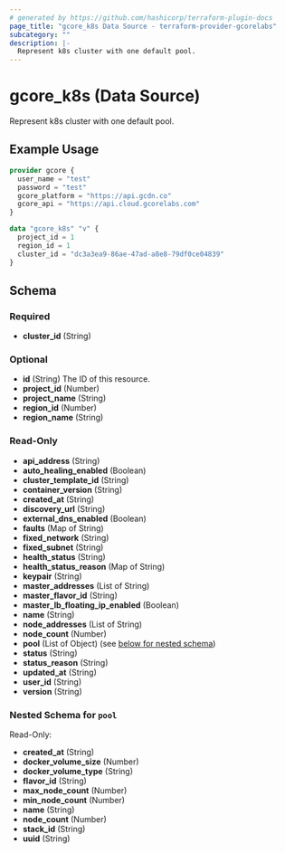```yaml
---
# generated by https://github.com/hashicorp/terraform-plugin-docs
page_title: "gcore_k8s Data Source - terraform-provider-gcorelabs"
subcategory: ""
description: |-
  Represent k8s cluster with one default pool.
---
```


# gcore_k8s (Data Source)

Represent k8s cluster with one default pool.

## Example Usage

```terraform
provider gcore {
  user_name = "test"
  password = "test"
  gcore_platform = "https://api.gcdn.co"
  gcore_api = "https://api.cloud.gcorelabs.com"
}

data "gcore_k8s" "v" {
  project_id = 1
  region_id = 1
  cluster_id = "dc3a3ea9-86ae-47ad-a8e8-79df0ce04839"
}
```

<!-- schema generated by tfplugindocs -->
## Schema

### Required

- **cluster_id** (String)

### Optional

- **id** (String) The ID of this resource.
- **project_id** (Number)
- **project_name** (String)
- **region_id** (Number)
- **region_name** (String)

### Read-Only

- **api_address** (String)
- **auto_healing_enabled** (Boolean)
- **cluster_template_id** (String)
- **container_version** (String)
- **created_at** (String)
- **discovery_url** (String)
- **external_dns_enabled** (Boolean)
- **faults** (Map of String)
- **fixed_network** (String)
- **fixed_subnet** (String)
- **health_status** (String)
- **health_status_reason** (Map of String)
- **keypair** (String)
- **master_addresses** (List of String)
- **master_flavor_id** (String)
- **master_lb_floating_ip_enabled** (Boolean)
- **name** (String)
- **node_addresses** (List of String)
- **node_count** (Number)
- **pool** (List of Object) (see [below for nested schema](#nestedatt--pool))
- **status** (String)
- **status_reason** (String)
- **updated_at** (String)
- **user_id** (String)
- **version** (String)

<a id="nestedatt--pool"></a>
### Nested Schema for `pool`

Read-Only:

- **created_at** (String)
- **docker_volume_size** (Number)
- **docker_volume_type** (String)
- **flavor_id** (String)
- **max_node_count** (Number)
- **min_node_count** (Number)
- **name** (String)
- **node_count** (Number)
- **stack_id** (String)
- **uuid** (String)


